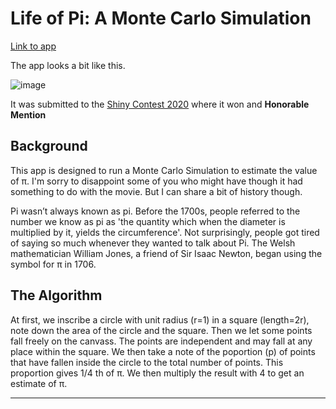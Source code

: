 # Life of Pi: A Monte Carlo Simulation

[Link to app](https://shahreyar-abeer.shinyapps.io/life_of_pi/)

The app looks a bit like this.

![image](https://user-images.githubusercontent.com/20732893/123016033-8b227a80-d3eb-11eb-955c-7fbf26331244.png)  


It was submitted to the [Shiny Contest 2020](https://blog.rstudio.com/2020/07/13/winners-of-the-2nd-shiny-contest/) where it won and **Honorable Mention**

## Background

This app is designed to run a Monte Carlo Simulation to estimate the value of π.
I'm sorry to disappoint some of you who might have though it had something to do with the movie.
But I can share a bit of history though.

Pi wasn’t always known as pi. Before the 1700s, people referred to the number we know as pi as
'the quantity which when the diameter is multiplied by it, yields the circumference'.
Not surprisingly, people got tired of saying so much whenever they wanted to talk about Pi.
The Welsh mathematician William Jones, a friend of Sir Isaac Newton, began using the symbol for π in 1706.


## The Algorithm
At first, we inscribe a circle with unit radius (r=1) in a square (length=2r),
note down the area of the circle and the square.
Then we let some points fall freely on the canvass.
The points are independent and may fall at any place within the square.
We then take a note of the poportion (p) of points that have fallen inside the circle to the total number of points.
This proportion gives 1/4 th of π. We then multiply the result with 4 to get an estimate of π.

***
